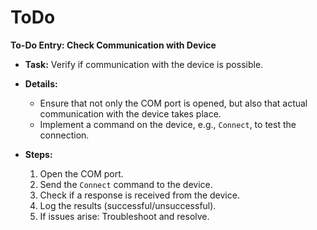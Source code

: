 # ToDo

**To-Do Entry: Check Communication with Device**

- **Task:** Verify if communication with the device is possible.

- **Details:**
  - Ensure that not only the COM port is opened, but also that actual communication with the device takes place.
  - Implement a command on the device, e.g., `Connect`, to test the connection.

- **Steps:**
  1. Open the COM port.
  2. Send the `Connect` command to the device.
  3. Check if a response is received from the device.
  4. Log the results (successful/unsuccessful).
  5. If issues arise: Troubleshoot and resolve.

